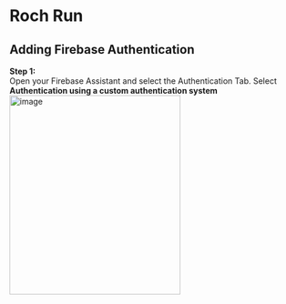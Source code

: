 # Roch Run<br>
## Adding Firebase Authentication<br>
**Step 1:**<br>
Open your Firebase Assistant and select the Authentication Tab. Select **Authentication using a custom authentication system** <br>
<img width="300" height="350" alt="image" src="https://github.com/user-attachments/assets/807bb24e-133c-4b09-a2ee-5bf0456b9f4e" /><br>

